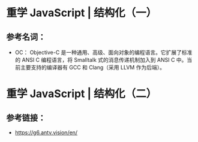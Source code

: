 # 重学 JavaScript | 结构化（一）
## 参考名词：
* OC： Objective-C 是一种通用、高级、面向对象的编程语言。它扩展了标准的 ANSI C 编程语言，将 Smalltalk 式的消息传递机制加入到 ANSI C 中。当前主要支持的编译器有 GCC 和 Clang（采用 LLVM 作为后端）。

# 重学 JavaScript | 结构化（二）
## 参考链接：
* <https://g6.antv.vision/en/>
